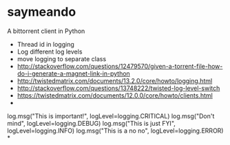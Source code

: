 saymeando
=========

A bittorrent client in Python


* Thread id in logging
* Log different log levels
* move logging to separate class
* http://stackoverflow.com/questions/12479570/given-a-torrent-file-how-do-i-generate-a-magnet-link-in-python
* http://twistedmatrix.com/documents/13.2.0/core/howto/logging.html
* http://stackoverflow.com/questions/13748222/twisted-log-level-switch
* https://twistedmatrix.com/documents/12.0.0/core/howto/clients.html
* 

log.msg("This is important!", logLevel=logging.CRITICAL)
log.msg("Don't mind", logLevel=logging.DEBUG)
log.msg("This is just FYI", logLevel=logging.INFO)
log.msg("This is a no no", logLevel=logging.ERROR)
* 

